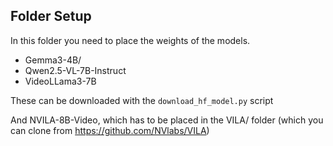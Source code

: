 ## Folder Setup
In this folder you need to place the weights of the models.

- Gemma3-4B/
- Qwen2.5-VL-7B-Instruct
- VideoLLama3-7B

These can be downloaded with the `download_hf_model.py` script

And NVILA-8B-Video, which has to be placed in the VILA/ folder (which you can clone from https://github.com/NVlabs/VILA)

